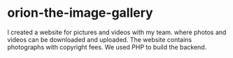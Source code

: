 # orion-the-image-gallery
I created a website for pictures and videos with my team. where photos and videos can be downloaded and uploaded. The website contains photographs with copyright fees. We used PHP to build the backend.
